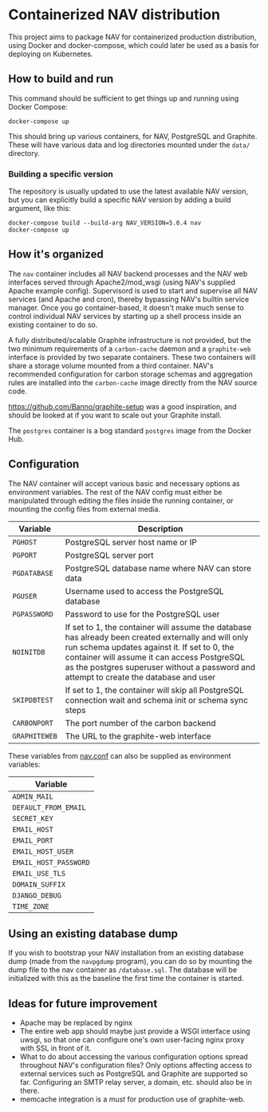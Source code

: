 # Containerized NAV distribution

This project aims to package NAV for containerized production distribution,
using Docker and docker-compose, which could later be used as a basis for
deploying on Kubernetes.


## How to build and run

This command should be sufficient to get things up and running using Docker
Compose:

```
docker-compose up
```

This should bring up various containers, for NAV, PostgreSQL and Graphite.
These will have various data and log directories mounted under the `data/`
directory.

### Building a specific version

The repository is usually updated to use the latest available NAV version, but
you can explicitly build a specific NAV version by adding a build argument,
like this:

```
docker-compose build --build-arg NAV_VERSION=5.0.4 nav
docker-compose up
```

## How it's organized

The `nav` container includes all NAV backend processes and the NAV web
interfaces served through Apache2/mod_wsgi (using NAV's supplied Apache
example config). Supervisord is used to start and supervise all NAV services
(and Apache and cron), thereby bypassing NAV's builtin service manager. Once
you go container-based, it doesn't make much sense to control individual NAV
services by starting up a shell process inside an existing container to do so.

A fully distributed/scalable Graphite infrastructure is not provided, but the
two minimum requirements of a `carbon-cache` daemon and a `graphite-web`
interface is provided by two separate containers. These two containers will
share a storage volume mounted from a third container. NAV's recommended
configuration for carbon storage schemas and aggregation rules are installed
into the `carbon-cache` image directly from the NAV source code.

https://github.com/Banno/graphite-setup was a good inspiration, and should be
looked at if you want to scale out your Graphite install.

The `postgres` container is a bog standard `postgres` image from the Docker
Hub.


## Configuration


The NAV container will accept various basic and necessary options as
environment variables. The rest of the NAV config must either be manipulated
through editing the files inside the running container, or mounting the config
files from external media.

| Variable      | Description                                       |
| ------------- | ------------------------------------------------- |
| `PGHOST`      | PostgreSQL server host name or IP                 |
| `PGPORT`      | PostgreSQL server port                            |
| `PGDATABASE`  | PostgreSQL database name where NAV can store data |
| `PGUSER`      | Username used to access the PostgreSQL database   |
| `PGPASSWORD`  | Password to use for the PostgreSQL user           |
| `NOINITDB`    | If set to 1, the container will assume the database has already been created externally and will only run schema updates against it. If set to 0, the container will assume it can access PostgreSQL as the postgres superuser without a password and attempt to create the database and user   |
| `SKIPDBTEST`    | If set to 1, the container will skip all PostgreSQL connection wait and schema init or schema sync steps |
| `CARBONPORT`  | The port number of the carbon backend             |
| `GRAPHITEWEB` | The URL to the graphite-web interface             |

These variables from
[nav.conf](https://github.com/UNINETT/nav/blob/master/etc/nav.conf) can also
be supplied as environment variables:

| Variable              |
| --------------------- |
| `ADMIN_MAIL`          |
| `DEFAULT_FROM_EMAIL`  |
| `SECRET_KEY`          |
| `EMAIL_HOST`          |
| `EMAIL_PORT`          |
| `EMAIL_HOST_USER`     |
| `EMAIL_HOST_PASSWORD` |
| `EMAIL_USE_TLS`       |
| `DOMAIN_SUFFIX`       |
| `DJANGO_DEBUG`        |
| `TIME_ZONE`           |

## Using an existing database dump

If you wish to bootstrap your NAV installation from an existing database dump
(made from the `navpgdump` program), you can do so by mounting the dump file to
the nav container as `/database.sql`. The database will be initialized with this
as the baseline the first time the container is started.

## Ideas for future improvement

- Apache may be replaced by nginx
- The entire web app should maybe just provide a WSGI interface using uwsgi,
  so that one can configure one's own user-facing nginx proxy with SSL in
  front of it.
- What to do about accessing the various configuration options spread
  throughout NAV's configuration files? Only options affecting access to
  external services such as PostgreSQL and Graphite are supported so far.
  Configuring an SMTP relay server, a domain, etc. should also be in there.
- memcache integration is a *must* for production use of graphite-web.
